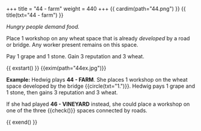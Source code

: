 +++
title = "44 - farm"
weight = 440
+++
{{ cardim(path="44.png") }}
{{ title(txt="44 - farm") }}

*Hungry people demand food.*

Place 1 workshop on any wheat space that is already *developed* by a road or
bridge. Any worker present remains on this space.

Pay 1 grape and 1 stone. Gain 3 reputation and 3 wheat.

{{ exstart() }}
{{exim(path="44ex.jpg")}}


**Example:** Hedwig plays **44 - FARM**. She places 1 workshop on the wheat
space developed by the bridge {{circle(txt="1.")}}. Hedwig pays 1 grape and 1
stone, then gains 3 reputation and 3 wheat.

If she had played **46 - VINEYARD** instead, she could place a workshop on one of
the three {{check()}} spaces connected by roads.

{{ exend() }}
